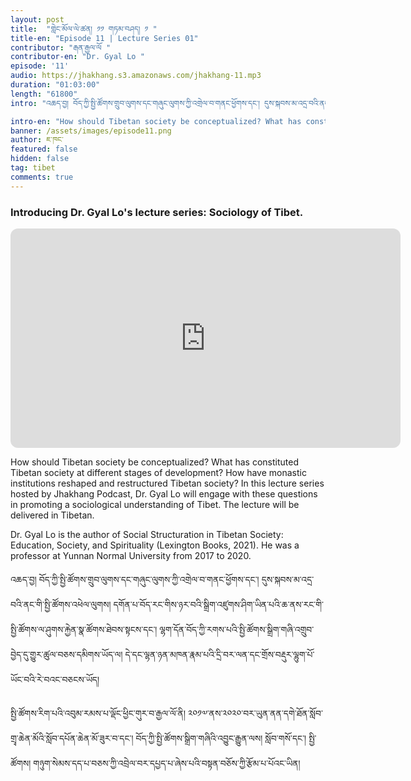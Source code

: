 ```yaml
---
layout: post
title:  "གླེང་མོལ་ལེ་ཚན། ༡༡ གཏམ་བཤད། ༡ "
title-en: "Episode 11 | Lecture Series 01"
contributor: "རྒན་རྒྱལ་ལོ "
contributor-en: "Dr. Gyal Lo "
episode: '11'
audio: https://jhakhang.s3.amazonaws.com/jhakhang-11.mp3
duration: "01:03:00"
length: "61800"
intro: "འཆད་བྱ། བོད་ཀྱི་སྤྱི་ཚོགས་གྲུབ་ལུགས་དང་གཞུང་ལུགས་ཀྱི་འགྲེལ་བ་གནང་ཕྱོགས་དང་། དུས་སྐབས་མ་འདྲ་བའི་ནང་གི་སྤྱི་ཚོགས་འཕེལ་ལུགས། དགོན་པ་བོད་རང་གིས་ཉར་བའི་སྒྲིག་འཛུགས་ཤིག་ཡིན་པའི་ཆ་ནས་རང་གི་སྤྱི་ཚོགས་ལ་ཤུགས་རྐྱེན་སྣ་ཚོགས་ཐེབས་སྟངས་དང་། ལྷག་དོན་བོད་ཀྱི་རགས་པའི་སྤྱི་ཚོགས་སྒྲིག་གཞི་འགྲུབ་བྱེད་དུ་གྱུར་ཚུལ་བཅས་དམིགས་ཡོད་ལ། དེ་དང་ལྷན་ཉན་མཁན་རྣམ་པའི་དྲི་བར་ལན་དང་གྲོས་བརྡུར་ལྷུག་པོ་ཡོང་བའི་རེ་བའང་བཅངས་ཡོད།"

intro-en: "How should Tibetan society be conceptualized? What has constituted Tibetan society at different stages of development? How have monastic institutions reshaped and restructured Tibetan society? In this lecture series hosted by Jhakhang Podcast, Dr. Gyal Lo will engage with these questions in promoting a sociological understanding of Tibet. The lecture will be delivered in Tibetan "
banner: /assets/images/episode11.png
author: ཇ་ཁང་
featured: false
hidden: false
tag: tibet
comments: true
---
```

### Introducing Dr. Gyal Lo's lecture series: Sociology of Tibet.


<iframe style="border-radius:12px" src="https://open.spotify.com/embed/episode/447hTdCVSMIqMqs6KDscuq/video?utm_source=generator" width="624" height="351" frameBorder="0" allowfullscreen="" allow="autoplay; clipboard-write; encrypted-media; fullscreen; picture-in-picture" loading="lazy"></iframe>

How should Tibetan society be conceptualized? What has constituted Tibetan society at different stages of development? How have monastic institutions reshaped and restructured Tibetan society? In this lecture series hosted by Jhakhang Podcast, Dr. Gyal Lo will engage with these questions in promoting a sociological understanding of Tibet. The lecture will be delivered in Tibetan.

Dr. Gyal Lo is the author of Social Structuration in Tibetan Society: Education, Society, and Spirituality (Lexington Books, 2021). He was a professor at Yunnan Normal University from 2017 to 2020.

འཆད་བྱ། བོད་ཀྱི་སྤྱི་ཚོགས་གྲུབ་ལུགས་དང་གཞུང་ལུགས་ཀྱི་འགྲེལ་བ་གནང་ཕྱོགས་དང་། དུས་སྐབས་མ་འདྲ་བའི་ནང་གི་སྤྱི་ཚོགས་འཕེལ་ལུགས། དགོན་པ་བོད་རང་གིས་ཉར་བའི་སྒྲིག་འཛུགས་ཤིག་ཡིན་པའི་ཆ་ནས་རང་གི་སྤྱི་ཚོགས་ལ་ཤུགས་རྐྱེན་སྣ་ཚོགས་ཐེབས་སྟངས་དང་། ལྷག་དོན་བོད་ཀྱི་རགས་པའི་སྤྱི་ཚོགས་སྒྲིག་གཞི་འགྲུབ་བྱེད་དུ་གྱུར་ཚུལ་བཅས་དམིགས་ཡོད་ལ། དེ་དང་ལྷན་ཉན་མཁན་རྣམ་པའི་དྲི་བར་ལན་དང་གྲོས་བརྡུར་ལྷུག་པོ་ཡོང་བའི་རེ་བའང་བཅངས་ཡོད།

སྤྱི་ཚོགས་རིག་པའི་འབུམ་རམས་པ་ལྡོང་ཕྱིང་གུར་བ་རྒྱལ་ལོ་ནི། ༢༠༡༧་ནས་༢༠༢༠་བར་ཡུན་ནན་དགེ་ཐོན་སློབ་གྲྭ་ཆེན་མོའི་སློབ་དཔོན་ཆེན་མོ་ཟུར་བ་དང་། བོད་ཀྱི་སྤྱི་ཚོགས་སྒྲིག་གཞིའི་འབྱུང་རྒྱུན་ལས། སློབ་གསོ་དང་། སྤྱི་ཚོགས། གཉུག་སེམས་དད་པ་བཅས་ཀྱི་འབྲེལ་བར་དཔྱད་པ་ཞེས་པའི་བསྟན་བཅོས་ཀྱི་རྩོམ་པ་པོའང་ཡིན།

